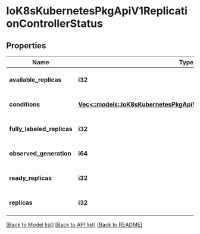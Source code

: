 # IoK8sKubernetesPkgApiV1ReplicationControllerStatus

## Properties
Name | Type | Description | Notes
------------ | ------------- | ------------- | -------------
**available_replicas** | **i32** | The number of available replicas (ready for at least minReadySeconds) for this replication controller. | [optional] [default to null]
**conditions** | [**Vec<::models::IoK8sKubernetesPkgApiV1ReplicationControllerCondition>**](io.k8s.kubernetes.pkg.api.v1.ReplicationControllerCondition.md) | Represents the latest available observations of a replication controller&#39;s current state. | [optional] [default to null]
**fully_labeled_replicas** | **i32** | The number of pods that have labels matching the labels of the pod template of the replication controller. | [optional] [default to null]
**observed_generation** | **i64** | ObservedGeneration reflects the generation of the most recently observed replication controller. | [optional] [default to null]
**ready_replicas** | **i32** | The number of ready replicas for this replication controller. | [optional] [default to null]
**replicas** | **i32** | Replicas is the most recently oberved number of replicas. More info: https://kubernetes.io/docs/concepts/workloads/controllers/replicationcontroller#what-is-a-replicationcontroller | [default to null]

[[Back to Model list]](../README.md#documentation-for-models) [[Back to API list]](../README.md#documentation-for-api-endpoints) [[Back to README]](../README.md)


